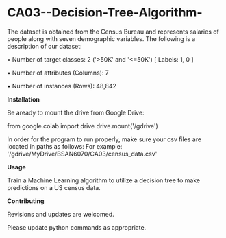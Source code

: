 # CA03--Decision-Tree-Algorithm-

The dataset is obtained from the Census Bureau and represents salaries of people 
along with seven demographic variables. The following is a description of our dataset: 


• Number of target classes: 2 ('>50K' and '<=50K') [ Labels: 1, 0 ] 

• Number of attributes (Columns): 7 

• Number of instances (Rows): 48,842 


**Installation**

Be aready to mount the drive from Google Drive: 

from google.colab import drive
drive.mount('/gdrive')

In order for the program to run properly, make sure your csv files are located in paths as follows:
For example:
'/gdrive/MyDrive/BSAN6070/CA03/census_data.csv'

**Usage**

Train a Machine Learning algorithm to utilize a decision tree to make predictions on a US census data.

**Contributing**

Revisions and updates are welcomed.

Please update python commands as appropriate.
